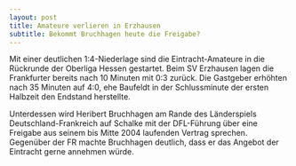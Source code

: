 ```yaml
---
layout: post
title: Amateure verlieren in Erzhausen
subtitle: Bekommt Bruchhagen heute die Freigabe?
---
```


Mit einer deutlichen 1:4-Niederlage sind die Eintracht-Amateure in die Rückrunde der Oberliga Hessen gestartet. Beim SV Erzhausen lagen die Frankfurter bereits nach 10 Minuten mit 0:3 zurück. Die Gastgeber erhöhten nach 35 Minuten auf 4:0, ehe Baufeldt in der Schlussminute der ersten Halbzeit den Endstand herstellte.

Unterdessen wird Heribert Bruchhagen am Rande des Länderspiels Deutschland-Frankreich auf Schalke mit der DFL-Führung über eine Freigabe aus seinem bis Mitte 2004 laufenden Vertrag sprechen. Gegenüber der FR machte Bruchhagen deutlich, dass er das Angebot der Eintracht gerne annehmen würde.
